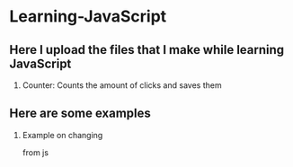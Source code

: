 # Learning-JavaScript
## Here I upload the files that I make while learning JavaScript
1. Counter: Counts the amount of clicks and saves them


## Here are some examples
1. Example on changing <p> from js